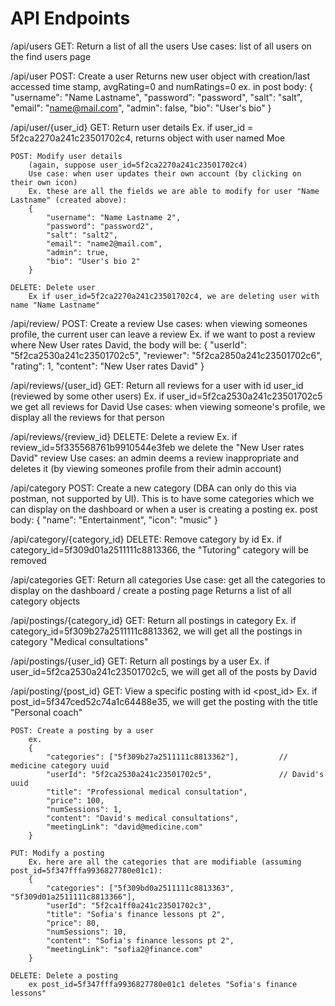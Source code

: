 # API Endpoints

/api/users
    GET: Return a list of all the users
        Use cases: list of all users on the find users page

/api/user
    POST: Create a user
        Returns new user object with creation/last accessed time stamp, avgRating=0 and numRatings=0
        ex. in post body:
        {
            "username": "Name Lastname",
            "password": "password",
            "salt": "salt",
            "email": "name@mail.com",
            "admin": false,
            "bio": "User's bio"
        }

/api/user/{user_id}
    GET: Return user details
        Ex. if user_id = 5f2ca2270a241c23501702c4, returns object with user named Moe

    POST: Modify user details
        (again, suppose user_id=5f2ca2270a241c23501702c4)
        Use case: when user updates their own account (by clicking on their own icon)
        Ex. these are all the fields we are able to modify for user "Name Lastname" (created above):
        {
            "username": "Name Lastname 2",
            "password": "password2",
            "salt": "salt2",
            "email": "name2@mail.com",
            "admin": true,
            "bio": "User's bio 2"
        }

    DELETE: Delete user
        Ex if user_id=5f2ca2270a241c23501702c4, we are deleting user with name "Name Lastname"

/api/review/
    POST: Create a review
        Use cases: when viewing someones profile, the current user can leave a review
        Ex. if we want to post a review where New User rates David, the body will be:
        {
            "userId": "5f2ca2530a241c23501702c5",
        	"reviewer": "5f2ca2850a241c23501702c6",
        	"rating": 1,
        	"content": "New User rates David"
        }

/api/reviews/{user_id}
    GET: Return all reviews for a user with id user_id (reviewed by some other users)
        Ex. if user_id=5f2ca2530a241c23501702c5 we get all reviews for David
        Use cases: when viewing someone's profile, we display all the reviews for that person

/api/reviews/{review_id}
    DELETE: Delete a review
        Ex. if review_id=5f335568761b9910544e3feb we delete the "New User rates David" review
        Use cases: an admin deems a review inappropriate and deletes it (by viewing someones profile
        from their admin account)

/api/category
    POST: Create a new category (DBA can only do this via postman, not supported by UI).
        This is to have some categories which we can display on the dashboard or when a user is creating a posting
        ex. post body:
        {
            "name": "Entertainment",
            "icon": "music"
        }

/api/category/{category_id}
    DELETE: Remove category by id
        Ex. if category_id=5f309d01a2511111c8813366, the "Tutoring" category will be removed

/api/categories
    GET: Return all categories
        Use case: get all the categories to display on the dashboard / create a posting page
        Returns a list of all category objects

/api/postings/{category_id}
    GET: Return all postings in category
        Ex. if category_id=5f309b27a2511111c8813362, we will get all the postings in category "Medical consultations"

/api/postings/{user_id}
    GET: Return all postings by a user
        Ex. if user_id=5f2ca2530a241c23501702c5, we will get all of the posts by David

/api/posting/{post_id}
    GET: View a specific posting with id <post_id>
        Ex. if post_id=5f347ced52c74a1c64488e35, we will get the posting with the title "Personal coach"

    POST: Create a posting by a user
        ex.
        {
            "categories": ["5f309b27a2511111c8813362"],         // medicine category uuid
            "userId": "5f2ca2530a241c23501702c5",               // David's uuid
            "title": "Professional medical consultation",
            "price": 100,
            "numSessions": 1,
            "content": "David's medical consultations",
            "meetingLink": "david@medicine.com"
        }

    PUT: Modify a posting
        Ex. here are all the categories that are modifiable (assuming post_id=5f347fffa9936827780e01c1):
        {
            "categories": ["5f309bd0a2511111c8813363", "5f309d01a2511111c8813366"],
            "userId": "5f2ca1ff0a241c23501702c3",
            "title": "Sofia's finance lessons pt 2",
            "price": 80,
            "numSessions": 10,
            "content": "Sofia's finance lessons pt 2",
            "meetingLink": "sofia2@finance.com"
        }

    DELETE: Delete a posting
        ex post_id=5f347fffa9936827780e01c1 deletes "Sofia's finance lessons"
